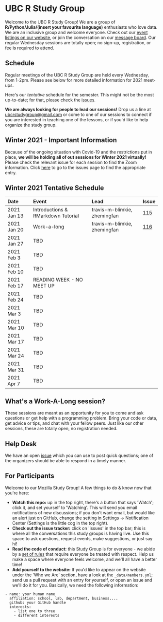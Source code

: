 UBC R Study Group
=======================

Welcome to the UBC R Study Group! We are a group of **R/Python/Julia/(insert
your favourite language)** enthusiasts who love data. We are an inclusive group
and welcome everyone. Check out our [event listings on our
website](http://ubc-r-study-group.github.io/studyGroup/), or join the
conversation on our [message
board](https://github.com/ubc-r-study-group/studyGroup/issues). Our regular
Wednesday sessions are totally open; no sign-up, registration, or fee is
required to attend.

## Schedule
Regular meetings of the UBC R Study Group are held every Wednesday, from 1-2pm.
Please see below for more detailed information for 2021 meet-ups.

Here's our *tentative* schedule for the semester. This might not be the most
up-to-date; for that, please check the
[issues](https://github.com/UBC-R-Study-group/studyGroup/issues).

**We are always looking for people to lead our sessions!** Drop us a line at
ubcrstudygroup@gmail.com or come to one of our sessions to connect if you are
interested in teaching one of the lessons, or if you'd like to help organize
the study group.

## Winter 2021 - Important Information
Because of the ongoing situation with Covid-19 and the restrictions put in 
place, **we will be holding all of out sessions for Winter 2021 virtually!** 
Please check the relevant issue for each session to find the Zoom information.
Click [here](https://github.com/UBC-R-Study-group/studyGroup/issues) to go to 
the issues page to find the appropriate entry.

## Winter 2021 Tentative Schedule
| Date        | Event                              | Lead                         | Issue                                                             |
|:------------|:-----------------------------------|:-----------------------------|:------------------------------------------------------------------|
| 2021 Jan 13 | Introductions & RMarkdown Tutorial | travis-m-blimkie, zhemingfan | [115](https://github.com/UBC-R-Study-group/studyGroup/issues/115) |
| 2021 Jan 20 | Work-a-long                        | travis-m-blimkie, zhemingfan | [116](https://github.com/UBC-R-Study-group/studyGroup/issues/116) |
| 2021 Jan 27 | TBD                                |                              |                                                                   |
| 2021 Feb 3  | TBD                                |                              |                                                                   |
| 2021 Feb 10 | TBD                                |                              |                                                                   |
| 2021 Feb 17 | READING WEEK - NO MEET UP          |                              |                                                                   |
| 2021 Feb 24 | TBD                                |                              |                                                                   |
| 2021 Mar 3  | TBD                                |                              |                                                                   |
| 2021 Mar 10 | TBD                                |                              |                                                                   |
| 2021 Mar 17 | TBD                                |                              |                                                                   |
| 2021 Mar 24 | TBD                                |                              |                                                                   |
| 2021 Mar 31 | TBD                                |                              |                                                                   |
| 2021 Apr 7  | TBD                                |                              |                                                                   |

## What's a Work-A-Long session?
These sessions are meant as an opportunity for you to come and ask questions or
get help with a programming problem. Bring your code or data, get advice or
tips, and chat with your fellow peers. Just like our other sessions, these are
totally open, no registration needed.

## Help Desk
We have an open [issue](https://github.com/UBC-R-Study-group/studyGroup/issues/102) 
which you can use to post quick questions; one of the organizers should be 
able to respond in a timely manner.

## For Participants
Welcome to our Mozilla Study Group! A few things to do & know now that you're here:

 - **Watch this repo:** up in the top right, there's a button that says 'Watch';
 click it, and set yourself to 'Watching'. This will send you email
 notifications of new discussions; if you don't want email, but would like an
 alert just on GitHub, change the setting in Settings -> Notification Center
 (Settings is the little cog in the top right).
 - **Check out the issue tracker:** click on 'issues' in the top bar; this is 
 where all the conversations this study groups is having live. Use this space 
 to ask questions, request events, make suggestions, or just say hi!
  - **Read the code of conduct:** this Study Group is for everyone - we abide by
 a [set of rules](https://www.mozillascience.org/code-of-conduct/) that require
 everyone be treated with respect. Help us make a space where everyone feels
 welcome, and we'll all have a better time!
 - **Add yourself to the website:** If you'd like to appear on the website under
 the 'Who we Are' section, have a look at the `_data/members.yml`; send us a
 pull request with an entry for yourself, or open an issue and we'll do it for
 you. Basically, we need the following information:


```
- name: your human name
  affiliation: school, lab, department, business....
  github: your GitHub handle
  interests:
    - list one to three
    - different interests
```
